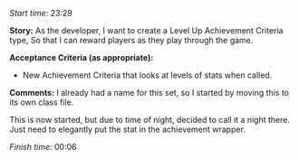 
*Start time:* 23:29

**Story:** 
As the developer, I want to create a Level Up Achievement Criteria type,
So that I can reward players as they play through the game.

**Acceptance Criteria (as appropriate):**
- New Achievement Criteria that looks at levels of stats when called.

**Comments:** 
I already had a name for this set, so I started by moving this to its own class file.

This is now started, but due to time of night, decided to call it a night there. Just need to elegantly put the stat in the achievement wrapper.

*Finish time:* 00:06